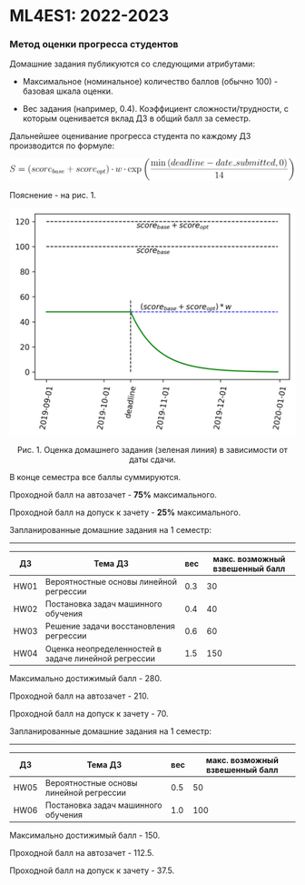 # ML4ES1: 2022-2023
### Метод оценки прогресса студентов

Домашние задания публикуются со следующими атрибутами:

- Максимальное (номинальное) количество баллов (обычно 100) - базовая шкала оценки.

- Вес задания (например, 0.4). Коэффициент сложности/трудности, с которым оценивается вклад ДЗ в общий балл за семестр.

Дальнейшее оценивание прогресса студента по каждому ДЗ производится по формуле:

<p align='center'>
    <img src="./img/formula.svg" />
</p>

Пояснение - на рис. 1.

![](./img/scoring.png)

<p align="center">Рис. 1. Оценка домашнего задания (зеленая линия) в зависимости от даты сдачи.</p>



В конце семестра все баллы суммируются.

Проходной балл на автозачет - **75%** максимального.

Проходной балл на допуск к зачету - **25%** максимального.



Запланированные домашние задания на 1 семестр:

-------

| ДЗ   | Тема ДЗ                                              | вес  | макс. возможный взвешенный балл |
| ---- | ---------------------------------------------------- | ---- | ------------------------------- |
| HW01 | Вероятностные основы линейной регрессии              | 0.3  | 30                              |
| HW02 | Постановка задач машинного обучения                  | 0.4  | 40                              |
| HW03 | Решение задачи восстановления регрессии              | 0.6  | 60                              |
| HW04 | Оценка неопределенностей в задаче линейной регрессии | 1.5  | 150                             |

Максимально достижимый балл - 280.

Проходной балл на автозачет - 210.

Проходной балл на допуск к зачету - 70.



Запланированные домашние задания на 1 семестр:

-------

| ДЗ   | Тема ДЗ                                 | вес  | макс. возможный взвешенный балл |
| ---- | --------------------------------------- | ---- | ------------------------------- |
| HW05 | Вероятностные основы линейной регрессии | 0.5  | 50                              |
| HW06 | Постановка задач машинного обучения     | 1.0  | 100                             |

Максимально достижимый балл - 150.

Проходной балл на автозачет - 112.5.

Проходной балл на допуск к зачету - 37.5.